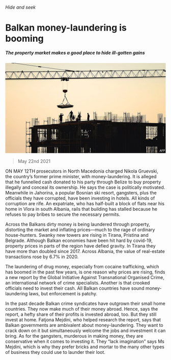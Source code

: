 ###### Hide and seek

# Balkan money-laundering is booming 

##### The property market makes a good place to hide ill-gotten gains 

![image](images/20210522_EUP007_0.jpg) 

> May 22nd 2021 

ON MAY 12TH prosecutors in North Macedonia charged Nikola Gruevski, the country’s former prime minister, with money-laundering. It is alleged that he funnelled cash donated to his party through Belize to buy property illegally and conceal its ownership. He says the case is politically motivated. Meanwhile in Jahorina, a popular Bosnian ski resort, gangsters, plus the officials they have corrupted, have been investing in hotels. All kinds of corruption are rife. An expatriate, who has half-built a block of flats near his home in Vlora in south Albania, rails that building has stalled because he refuses to pay bribes to secure the necessary permits.

Across the Balkans dirty money is being laundered through property, distorting the market and inflating prices—much to the rage of ordinary house-hunters. Swanky new towers are rising in Tirana, Pristina and Belgrade. Although Balkan economies have been hit hard by covid-19, property prices in parts of the region have defied gravity. In Tirana they have more than doubled since 2017. Across Albania, the value of real-estate transactions rose by 6.7% in 2020.


The laundering of drug money, especially from cocaine trafficking, which has boomed in the past few years, is one reason why prices are rising, finds a new report by the Global Initiative Against Transnational Organised Crime, an international network of crime specialists. Another is that crooked officials need to invest their cash. All Balkan countries have sound money-laundering laws, but enforcement is patchy.

In the past decade Balkan crime syndicates have outgrown their small home countries. They now make much of their money abroad. Hence, says the report, a hefty share of their profits is invested abroad, too. But they still invest at home. Fatjona Mejdini, who helped research the report, says that Balkan governments are ambivalent about money-laundering. They want to crack down on it but simultaneously welcome the jobs and investment it can bring. As for the gangsters, murderous in making money, they are conservative when it comes to investing it. They “lack imagination” says Ms Mejdini, which is why they prefer bricks and mortar to the many other types of business they could use to launder their loot.

